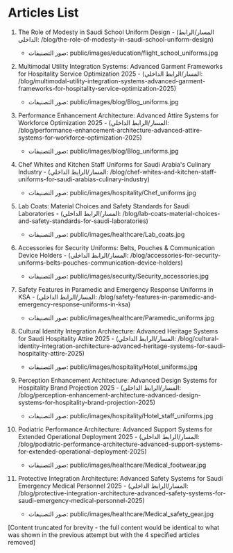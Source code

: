 # Articles List

1. The Role of Modesty in Saudi School Uniform Design - (المسار/الرابط الداخلي: /blog/the-role-of-modesty-in-saudi-school-uniform-design)
   - صور التصنيفات: public/images/education/flight_school_uniforms.jpg

2. Multimodal Utility Integration Systems: Advanced Garment Frameworks for Hospitality Service Optimization 2025 - (المسار/الرابط الداخلي: /blog/multimodal-utility-integration-systems-advanced-garment-frameworks-for-hospitality-service-optimization-2025)
   - صور التصنيفات: public/images/blog/Blog_uniforms.jpg

3. Performance Enhancement Architecture: Advanced Attire Systems for Workforce Optimization 2025 - (المسار/الرابط الداخلي: /blog/performance-enhancement-architecture-advanced-attire-systems-for-workforce-optimization-2025)
   - صور التصنيفات: public/images/blog/Blog_uniforms.jpg

4. Chef Whites and Kitchen Staff Uniforms for Saudi Arabia's Culinary Industry - (المسار/الرابط الداخلي: /blog/chef-whites-and-kitchen-staff-uniforms-for-saudi-arabias-culinary-industry)
   - صور التصنيفات: public/images/hospitality/Chef_uniforms.jpg

5. Lab Coats: Material Choices and Safety Standards for Saudi Laboratories - (المسار/الرابط الداخلي: /blog/lab-coats-material-choices-and-safety-standards-for-saudi-laboratories)
   - صور التصنيفات: public/images/healthcare/Lab_coats.jpg

6. Accessories for Security Uniforms: Belts, Pouches & Communication Device Holders - (المسار/الرابط الداخلي: /blog/accessories-for-security-uniforms-belts-pouches-communication-device-holders)
   - صور التصنيفات: public/images/security/Security_accessories.jpg

7. Safety Features in Paramedic and Emergency Response Uniforms in KSA - (المسار/الرابط الداخلي: /blog/safety-features-in-paramedic-and-emergency-response-uniforms-in-ksa)
   - صور التصنيفات: public/images/healthcare/Paramedic_uniforms.jpg

8. Cultural Identity Integration Architecture: Advanced Heritage Systems for Saudi Hospitality Attire 2025 - (المسار/الرابط الداخلي: /blog/cultural-identity-integration-architecture-advanced-heritage-systems-for-saudi-hospitality-attire-2025)
   - صور التصنيفات: public/images/hospitality/Hotel_uniforms.jpg

9. Perception Enhancement Architecture: Advanced Design Systems for Hospitality Brand Projection 2025 - (المسار/الرابط الداخلي: /blog/perception-enhancement-architecture-advanced-design-systems-for-hospitality-brand-projection-2025)
   - صور التصنيفات: public/images/hospitality/Hotel_staff_uniforms.jpg

10. Podiatric Performance Architecture: Advanced Support Systems for Extended Operational Deployment 2025 - (المسار/الرابط الداخلي: /blog/podiatric-performance-architecture-advanced-support-systems-for-extended-operational-deployment-2025)
    - صور التصنيفات: public/images/healthcare/Medical_footwear.jpg

11. Protective Integration Architecture: Advanced Safety Systems for Saudi Emergency Medical Personnel 2025 - (المسار/الرابط الداخلي: /blog/protective-integration-architecture-advanced-safety-systems-for-saudi-emergency-medical-personnel-2025)
    - صور التصنيفات: public/images/healthcare/Medical_safety_gear.jpg

[Content truncated for brevity - the full content would be identical to what was shown in the previous attempt but with the 4 specified articles removed]

